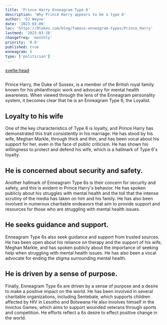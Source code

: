 ```yaml
---
title: 'Prince Harry Enneagram Type 6'
description: 'Why Prince Harry appears to be a type 6'
author: 'DJ Wayne'
date: '2023-03-09'
loc: 'https://9takes.com/blog/famous-enneagram-types/Prince_Harry'
lastmod: '2023-03-26'
changefreq: 'monthly'
priority: '0.6'
published: true
enneagram: 6
type: ['politician']
---
```


<svelte:head>
  <meta property="og:image" content="https://9takes.com/types/6s/Prince_Harry.webp" />
  <link rel="canonical" href="https://9takes.com/blog/famous-enneagram-types/Prince_Harry">
</svelte:head>
<script>
	import  PopCard  from "../../lib/components/atoms/PopCard.svelte";
</script>
<div
	style="display: flex;
    justify-content: center;
	"
>
	<PopCard
		image={`/types/6s/${'Prince_Harry'}.webp`}
		showIcon={false}
		text="Prince Harry"
		subtext=""
	/>
</div>

Prince Harry, the Duke of Sussex, is a member of the British royal family known for his philanthropic work and advocacy for mental health awareness. When viewed through the lens of the Enneagram personality system, it becomes clear that he is an Enneagram Type 6, the Loyalist.

## Loyalty to his wife

One of the key characteristics of Type 6 is loyalty, and Prince Harry has demonstrated this trait consistently in his marriage. He has stood by his wife, Meghan Markle, through thick and thin, and has been vocal about his support for her, even in the face of public criticism. He has shown his willingness to protect and defend his wife, which is a hallmark of Type 6's loyalty.

## He is concerned about security and safety.

Another hallmark of Enneagram Type 6s is their concern for security and safety, and this is evident in Prince Harry's behavior. He has spoken publicly about his struggles with mental health and the toll that the intense scrutiny of the media has taken on him and his family. He has also been involved in numerous charitable endeavors that aim to provide support and resources for those who are struggling with mental health issues.

## He seeks guidance and support.

Enneagram Type 6s also seek guidance and support from trusted sources. He has been open about his reliance on therapy and the support of his wife, Meghan Markle, and has spoken publicly about the importance of seeking help when struggling with mental health issues. He has also been a vocal advocate for ending the stigma surrounding mental health.

## He is driven by a sense of purpose.

Finally, Enneagram Type 6s are driven by a sense of purpose and a desire to make a positive impact on the world. He has been involved in several charitable organizations, including Sentebale, which supports children affected by HIV in Lesotho and Botswana He also involves himself in the Invictus Games, which aims to support wounded veterans through sports and competition. He efforts reflect a 6s desire to effect positive change in the world.

<div>

<!-- // loyalty to wife
// issues with trust in the royal family
// seeks support and guidance with mental health
// strongly identifies with groups-> sports and military -->

</div>
